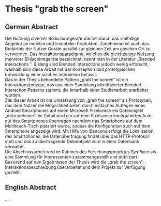 # Thesis "grab the screen"

## German Abstract

Die Nutzung diverser Bildschirmgeräte wächst durch das vielfältige Angebot an mobilen und immobilen Produkten. Zunehmend ist auch das Bedürfnis der Nutzer Geräte parallel zur gleichen Zeit am gleichen Ort zu verwenden. Das Interaktionsparadigma, welches die gleichzeitige Nutzung mehrerer Bildschirmgeräte bezeichnet, nennt man in der Literatur „Blended Interactions “. Bislang sind Blended Interactions jedoch wenig erforscht, weshalb sich diese Arbeit mit der Konzeption und prototypischen Entwicklung einer solchen Interaktion befasst.  
Das in der Thesis behandelte Pattern „grab the screen“ ist ein Interaktionskonzept, das aus einer Sammlung identifizierter Blended Interaction Patterns stammt, die innerhalb einer Studienarbeit erarbeitet wurden.   
Ziel dieser Arbeit ist die Umsetzung von „grab the screen“ als Prototypen, das dem Nutzer die Möglichkeit bietet durch einfaches Auflegen eines Android Smartphones auf einen Microsoft Pixelsense ein Datenobjekt „mitzunehmen“. Im Detail wird ein auf dem Pixelsense konfiguriertes Auto auf das Smartphones übertragen nachdem das Smartphone auf dem Multitouch-Tisch platziert wurde, sodass die Konfiguration auch auf dem Smartphone angezeigt wird. Mit Hilfe von iBeacons erfolgt die Lokalisation des Smartphones; die Datenübertragung findet über das HTTP-Protokoll statt und das zu übertragende Datenobjekt wird in einer Datenbank verwaltet.  
Die Abschlussarbeit wird im Rahmen des Forschungsprojektes SysPlace  als eine Sammlung für Interessenten zusammengestellt und publiziert. Basierend auf den Ergebnissen der Thesis wird die „grab the screen“-Interaktionsbeschreibung überarbeitet und dem Projekt zur Verfügung gestellt.

## English Abstract 

...
